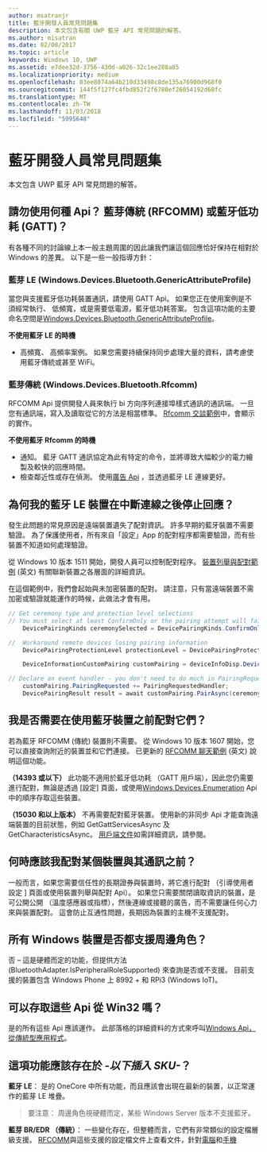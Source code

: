 ```yaml
---
author: msatranjr
title: 藍牙開發人員常見問題集
description: 本文包含有關 UWP 藍牙 API 常見問題的解答。
ms.author: misatran
ms.date: 02/08/2017
ms.topic: article
keywords: Windows 10, UWP
ms.assetid: e7dee32d-3756-430d-a026-32c1ee288a85
ms.localizationpriority: medium
ms.openlocfilehash: 03ee8074a64b210d33498c8de135a76900d968f0
ms.sourcegitcommit: 144f5f127fc4fbd852f2f6780ef26054192d68fc
ms.translationtype: MT
ms.contentlocale: zh-TW
ms.lasthandoff: 11/03/2018
ms.locfileid: "5995648"
---
```

# <a name="bluetooth-developer-faq"></a>藍牙開發人員常見問題集

本文包含 UWP 藍牙 API 常見問題的解答。

## <a name="what-apis-do-i-use-bluetooth-classic-rfcomm-or-bluetooth-low-energy-gatt"></a>請勿使用何種 Api？ 藍芽傳統 (RFCOMM) 或藍牙低功耗 (GATT)？
有各種不同的討論線上本一般主題周圍的因此讓我們讓這個回應恰好保持在相對於 Windows 的差異。 以下是一些一般指導方針：

### <a name="bluetooth-le-windowsdevicesbluetoothgenericattributeprofile"></a>藍芽 LE (Windows.Devices.Bluetooth.GenericAttributeProfile)

當您與支援藍牙低功耗裝置通訊，請使用 GATT Api。 如果您正在使用案例是不須經常執行、 低頻寬，或是需要低電源，藍牙低功耗答案。 包含這項功能的主要命名空間是[Windows.Devices.Bluetooth.GenericAttributeProfile](https://docs.microsoft.com/en-us/uwp/api/Windows.Devices.Bluetooth.GenericAttributeProfile)。 

**不使用藍牙 LE 的時機**
- 高頻寬、 高頻率案例。 如果您需要持續保持同步處理大量的資料，請考慮使用藍牙傳統或甚至 WiFi。 

### <a name="bluetooth-classic-windowsdevicesbluetoothrfcomm"></a>藍芽傳統 (Windows.Devices.Bluetooth.Rfcomm)

RFCOMM Api 提供開發人員來執行 bi 方向序列連接埠樣式通訊的通訊端。 一旦您有通訊端，寫入及讀取從它的方法是相當標準。 [Rfcomm 交談範例](https://github.com/Microsoft/Windows-universal-samples/tree/dev/Samples/BluetoothRfcommChat)中，會顯示的實作。 

**不使用藍牙 Rfcomm 的時機** 
- 通知。 藍牙 GATT 通訊協定為此有特定的命令，並將導致大幅較少的電力繪製及較快的回應時間。 
- 檢查鄰近性或存在偵測。 使用[廣告 Api](https://docs.microsoft.com/en-us/uwp/api/windows.devices.bluetooth.advertisement) ，並透過藍牙 LE 連線更好。 


## <a name="why-does-my-bluetooth-le-device-stop-responding-after-a-disconnect"></a>為何我的藍牙 LE 裝置在中斷連線之後停止回應？

發生此問題的常見原因是遠端裝置遺失了配對資訊。 許多早期的藍牙裝置不需要驗證。 為了保護使用者，所有來自「設定」App 的配對程序都需要驗證，而有些裝置不知道如何處理驗證。 

從 Windows 10 版本 1511 開始，開發人員可以控制配對程序。 [裝置列舉與配對範例](https://github.com/Microsoft/Windows-universal-samples/tree/master/Samples/DeviceEnumerationAndPairing) (英文) 有關聯新裝置之各層面的詳細資訊。

在這個範例中，我們會起始與未加密裝置的配對。 請注意，只有當遠端裝置不需加密或驗證就能運作的時候，此做法才會有用。

```csharp
// Get ceremony type and protection level selections
// You must select at least ConfirmOnly or the pairing attempt will fail
    DevicePairingKinds ceremonySelected = DevicePairingKinds.ConfirmOnly;

//  Workaround remote devices losing pairing information
    DevicePairingProtectionLevel protectionLevel = DevicePairingProtectionLevel.None

    DeviceInformationCustomPairing customPairing = deviceInfoDisp.DeviceInformation.Pairing.Custom;

// Declare an event handler - you don't need to do much in PairingRequestedHandler since the ceremony is "None"
    customPairing.PairingRequested += PairingRequestedHandler;
    DevicePairingResult result = await customPairing.PairAsync(ceremonySelected, protectionLevel);
```

## <a name="do-i-have-to-pair-bluetooth-devices-before-using-them"></a>我是否需要在使用藍牙裝置之前配對它們？

若為藍牙 RFCOMM (傳統) 裝置則不需要。 從 Windows 10 版本 1607 開始，您可以直接查詢附近的裝置並和它們連接。 已更新的 [RFCOMM 聊天範例](https://github.com/Microsoft/Windows-universal-samples/tree/dev/Samples/BluetoothRfcommChat) (英文) 說明這個功能。 

**（14393 或以下）** 此功能不適用於藍牙低功耗 （GATT 用戶端），因此您仍需要進行配對，無論是透過 [設定] 頁面，或使用[Windows.Devices.Enumeration](https://msdn.microsoft.com/en-us/library/windows/apps/windows.devices.enumeration.aspx) Api 中的順序存取這些裝置。

**（15030 和以上版本）** 不再需要配對藍牙裝置。 使用新的非同步 Api 才能查詢遠端裝置的目前狀態，例如 GetGattServicesAsync 及 GetCharacteristicsAsync。 [用戶端文件](gatt-client.md)如需詳細資訊，請參閱。 

## <a name="when-should-i-pair-with-a-device-before-communicating-with-it"></a>何時應該我配對某個裝置與其通訊之前？
一般而言，如果您需要信任性的長期證券與裝置時，將它進行配對 （引導使用者設定 \] 頁面或使用裝置列舉與配對 Api）。 如果您只需要關閉讀取資訊的裝置，是可公開公開 （溫度感應器或指標），然後連線或接聽的廣告，而不需要讓任何心力來與裝置配對。 這會防止互通性問題，長期因為裝置的主機不支援配對。 

## <a name="do-all-windows-devices-support-peripheral-role"></a>所有 Windows 裝置是否都支援周邊角色？

否 – 這是硬體而定的功能，但提供方法 (BluetoothAdapter.IsPeripheralRoleSupported) 來查詢是否或不支援。  目前支援的裝置包含 Windows Phone 上 8992 + 和 RPi3 (Windows IoT)。 

## <a name="can-i-access-these-apis-from-win32"></a>可以存取這些 Api 從 Win32 嗎？

是的所有這些 Api 應該運作。 此部落格的詳細資料的方式來呼叫[Windows Api，從傳統型應用程式](https://blogs.windows.com/buildingapps/2017/01/25/calling-windows-10-apis-desktop-application/)。 
## <a name="is-this-functionality-supposed-to-exist-on--insert-sku-here-"></a>這項功能應該存在於 *-以下插入 SKU-*？

**藍牙 LE**： 是的 OneCore 中所有功能，而且應該會出現在最新的裝置，以正常運作的藍芽 LE 堆疊。 
> 要注意： 周邊角色視硬體而定，某些 Windows Server 版本不支援藍牙。 

**藍芽 BR/EDR （傳統）**： 一些變化存在，但整體而言，它們有非常類似的設定檔層級支援。 [RFCOMM](send-or-receive-files-with-rfcomm.md)與這些支援的設定檔文件上查看文件，針對[電腦](https://support.microsoft.com/en-us/help/10568/windows-10-supported-bluetooth-profiles)和[手機](https://support.microsoft.com/en-us/help/10569/windows-10-mobile-supported-bluetooth-profiles)

